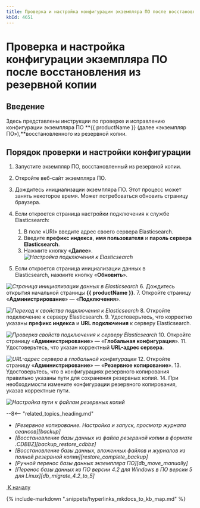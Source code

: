 ```yaml
---
title: Проверка и настройка конфигурации экземпляра ПО после восстановления из резервной копии
kbId: 4651
---
```


# Проверка и настройка конфигурации экземпляра ПО после восстановления из резервной копии

## Введение

Здесь представлены инструкции по проверке и исправлению конфигурации экземпляра ПО **{{ productName }} (далее «экземпляр ПО»),**восстановленного из резервной копии.

## Порядок проверки и настройки конфигурации

1. Запустите экземпляр ПО, восстановленный из резервной копии.
2. Откройте веб-сайт экземпляра ПО.
3. Дождитесь инициализации экземпляра ПО. Этот процесс может занять некоторое время. Может потребоваться обновить страницу браузера.
4. Если откроется страница настройки подключения к службе Elasticsearch:

    1. В поле «URI» введите адрес своего сервера Elasticsearch.
    2. Введите **префикс индекса**, **имя пользователя** и **пароль сервера Elasticsearch**.
    3. Нажмите кнопку «**Далее**»._![Настройка подключения к Elasticsearch](https://kb.comindware.ru/assets/Picture16.png)_
5. Если откроется страница инициализации данных в Elasticsearch, нажмите кнопку «**Обновить**».

_![Страница инициализации данных в Elasticsearch](https://kb.comindware.ru/assets/Picture17.png)_
6. Дождитесь открытия начальной страницы **{{ productName }}**.
7. Откройте страницу «**Администрирование**» — «**Подключения**».

_![Переход к свойства подключения к Elasticsearch](https://kb.comindware.ru/assets/img_64d09fd6ec3ba.png)_
8. Откройте подключение к серверу Elasticsearch.
9. Удостоверьтесь, что корректно указаны **префикс индекса** и **URL подключения** к серверу Elasticsearch.

_![Проверка свойств подключения к серверу Elasticsearch](https://kb.comindware.ru/assets/img_64d0a41fc5e0b.png)_
10. Откройте страницу «**Администрирование**» — «**Глобальная конфигурация**».
11. Удостоверьтесь, что указан корректный **URL-адрес сервера**.

_![URL-адрес сервера в глобальной конфигурации](https://kb.comindware.ru/assets/img_64d0a4feebc80.png)_
12. Откройте страницу «**Администрирование**» — «**Резервное копирование**».
13. Удостоверьтесь, что в конфигурациях резервного копирования правильно указаны пути для сохранения резервных копий.
14. При необходимости измените конфигурации резервного копирования, указав корректные пути.

_![Настройка пути к файлам резервных копий](https://kb.comindware.ru/assets/img_6683f199b7b30.png)_

--8<-- "related_topics_heading.md"

- *[Резервное копирование. Настройка и запуск, просмотр журнала сеансов][backup]*
- *[Восстановление базы данных из файла резервной копии в формате .CDBBZ][backup_restore_cdbbz]*
- *[Восстановление базы данных, вложенных файлов и журналов из полной резервной копии][restore_complete_backup]*
- *[Ручной перенос базы данных экземпляра ПО][db_move_manually]*
- *[Перенос базы данных из ПО версии 4.2 для Windows в ПО версии 5 для Linux][db_migrate_4.2_to_5]*

[*‌*
 К началу](#)

{% include-markdown ".snippets/hyperlinks_mkdocs_to_kb_map.md" %}
